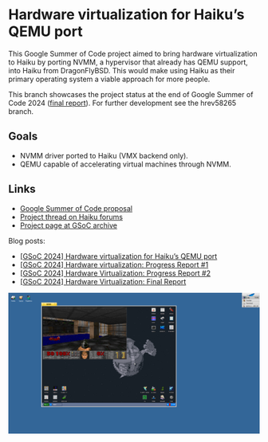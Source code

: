  Hardware virtualization for Haiku’s QEMU port 
=======================

This Google Summer of Code project aimed to bring hardware virtualization to Haiku by porting NVMM, a hypervisor that already has QEMU support, into Haiku from DragonFlyBSD. This would make using Haiku as their primary operating system a viable approach for more people.

This branch showcases the project status at the end of Google Summer of Code 2024 ([final report](https://www.haiku-os.org/blog/dalme/2024-08-19_gsoc_2024_hardware_virtualization_final_report/)). For further development see the hrev58265 branch.

Goals
------------
 * NVMM driver ported to Haiku (VMX backend only).
 * QEMU capable of accelerating virtual machines through NVMM.

Links
---------------
  * [Google Summer of Code proposal](https://github.com/dalmemail/haiku-nvmm/blob/master/proposal.pdf)
  * [Project thread on Haiku forums](https://discuss.haiku-os.org/t/gsoc-2024-hardware-acceleration-for-haikus-qemu-port/14784)
  * [Project page at GSoC archive](https://summerofcode.withgoogle.com/programs/2024/projects/7iuNzLBk)

Blog posts:
  * [[GSoC 2024] Hardware virtualization for Haiku’s QEMU port](https://www.haiku-os.org/blog/dalme/2024-05-11_gsoc_2024_hardware_virtualization_for_haikus_qemu_port/)
  * [[GSoC 2024] Hardware virtualization: Progress Report #1](https://www.haiku-os.org/blog/dalme/2024-06-27_gsoc_2024_hardware_virtualization_progress_report_1/)
  * [[GSoC 2024] Hardware Virtualization: Progress Report #2](https://www.haiku-os.org/blog/dalme/2024-07-24_gsoc_2024_hardware_virtualization_progress_report_2/)
  * [[GSoC 2024] Hardware Virtualization: Final Report](https://www.haiku-os.org/blog/dalme/2024-08-19_gsoc_2024_hardware_virtualization_final_report/)

![QEMU accelerating DOOM on KolibriOS through NVMM](https://github.com/dalmemail/haiku-nvmm/blob/master/kolibri-doom.png?raw=true)
